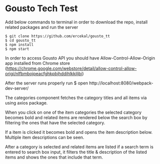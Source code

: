 # Gousto Tech Test

Add below commands to terminal in order to download the repo, install related packages and run the server

	$ git clone https://github.com/ercekal/gousto_tt
	$ cd gousto_tt
	$ npm install
	$ npm start

In order to access Gousto API you should have Allow-Control-Allow-Origin app installed from Chrome store (https://chrome.google.com/webstore/detail/allow-control-allow-origi/nlfbmbojpeacfghkpbjhddihlkkiljbi)

After the server runs properly run
	$ open http://localhost:8080/webpack-dev-server/

The categories component fetches the category titles and all items via using axios package.

When you click on one of the item categories the selected category becomes bold and related items are rendered below the search box by filtering the ones that have the selected category.

If a item is clicked it becomes bold and opens the item description below. Multiple item descriptions can be seen.

After a category is selected and related items are listed if a search term is entered to search box input, it filters the title & description of the listed items and shows the ones that include that term.
